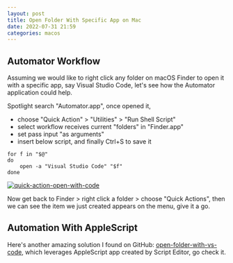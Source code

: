 ```yaml
---
layout: post
title: Open Folder With Specific App on Mac
date: 2022-07-31 21:59
categories: macos
---
```


## Automator Workflow

Assuming we would like to right click any folder on macOS Finder to open it with a specific app, say Visual Studio Code, let's see how the Automator application could help.

Spotlight search "Automator.app", once opened it,

- choose "Quick Action" > "Utilities" > "Run Shell Script"
- select workflow receives current "folders" in "Finder.app"
- set pass input "as arguments"
- insert below script, and finally Ctrl+S to save it

```shell
for f in "$@"
do
	open -a "Visual Studio Code" "$f"
done
```

[![quick-action-open-with-code](https://cdn.jsdelivr.net/gh/toonoisy/asset-hosting/img/quick-action-open-with-code.png)](https://cdn.jsdelivr.net/gh/toonoisy/asset-hosting/img/quick-action-open-with-code.png)

Now get back to Finder > right click a folder > choose "Quick Actions", then we can see the item we just created appears on the menu, give it a go.

## Automation With AppleScript

Here's another amazing solution I found on GitHub: [open-folder-with-vs-code](https://github.com/hamxiaoz/open-folder-with-vs-code), which leverages AppleScript app created by Script Editor, go check it.

